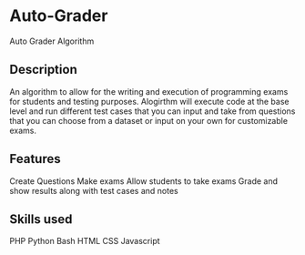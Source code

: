 # Auto-Grader
Auto Grader Algorithm
## Description
An algorithm to allow for the writing and execution of programming exams for students and testing purposes.
Alogirthm will execute code at the base level and run different test cases that you can input and take from
questions that you can choose from a dataset or input on your own for customizable exams. 

## Features 
Create Questions
Make exams
Allow students to take exams
Grade and show results along with test cases and notes

## Skills used
PHP
Python
Bash
HTML 
CSS
Javascript
